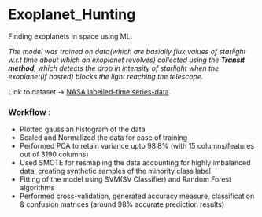 # Exoplanet_Hunting
Finding exoplanets in space using ML.

*The model was trained on data(which are basially flux values of starlight w.r.t time about which an exoplanet revolves) collected using the **Transit method**, which detects the drop in intensity of starlight when the exoplanet(if hosted) blocks the light reaching the telescope.*

Link to dataset -> [NASA labelled-time series-data](https://www.kaggle.com/keplersmachines/kepler-labelled-time-series-data).


  
  
### Workflow :
  
- Plotted gaussian histogram of the data 
- Scaled and Normalized the data for ease of training 
- Performed PCA to retain variance upto 98.8% (with 15 columns/features out of 3190 columns) 
- Used SMOTE for resmapling the data accounting for highly imbalanced data, creating synthetic samples of the minority class label 
- Fitting of the model using SVM(SV Classifier) and Random Forest algorithms 
- Performed cross-validation, generated accuracy measure, classification & confusion matrices (around 98% accurate prediction results)

